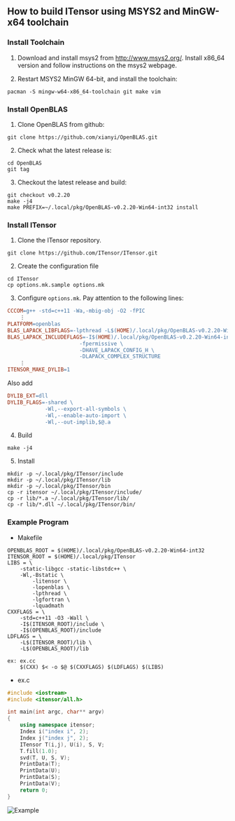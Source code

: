 ## How to build ITensor using MSYS2 and MinGW-x64 toolchain 

### Install Toolchain

1. Download and install msys2 from http://www.msys2.org/. Install x86_64 version and follow instructions on the msys2 webpage.

2. Restart MSYS2 MinGW 64-bit, and install the toolchain:
```
pacman -S mingw-w64-x86_64-toolchain git make vim
```

### Install OpenBLAS

1. Clone OpenBLAS from github:
```
git clone https://github.com/xianyi/OpenBLAS.git
```

2. Check what the latest release is:
```
cd OpenBLAS
git tag
```

3. Checkout the latest release and build:
```
git checkout v0.2.20
make -j4
make PREFIX=~/.local/pkg/OpenBLAS-v0.2.20-Win64-int32 install
```

### Install ITensor

1. Clone the ITensor repository.
```
git clone https://github.com/ITensor/ITensor.git
```

2. Create the configuration file
```
cd ITensor
cp options.mk.sample options.mk
```

3. Configure `options.mk`. Pay attention to the following lines:
```Makefile
CCCOM=g++ -std=c++11 -Wa,-mbig-obj -O2 -fPIC
    ⋮
PLATFORM=openblas
BLAS_LAPACK_LIBFLAGS=-lpthread -L$(HOME)/.local/pkg/OpenBLAS-v0.2.20-Win64-int32/lib -lopenblas
BLAS_LAPACK_INCLUDEFLAGS=-I$(HOME)/.local/pkg/OpenBLAS-v0.2.20-Win64-int32/include \
                       -fpermissive \
                       -DHAVE_LAPACK_CONFIG_H \
                       -DLAPACK_COMPLEX_STRUCTURE
    ⋮
ITENSOR_MAKE_DYLIB=1
```
Also add
```Makefile
DYLIB_EXT=dll
DYLIB_FLAGS=-shared \
            -Wl,--export-all-symbols \
            -Wl,--enable-auto-import \
            -Wl,--out-implib,$@.a
```

4. Build
```
make -j4
```

5. Install
```
mkdir -p ~/.local/pkg/ITensor/include
mkdir -p ~/.local/pkg/ITensor/lib
mkdir -p ~/.local/pkg/ITensor/bin
cp -r itensor ~/.local/pkg/ITensor/include/
cp -r lib/*.a ~/.local/pkg/ITensor/lib/
cp -r lib/*.dll ~/.local/pkg/ITensor/bin/
```

### Example Program

* Makefile

```make
OPENBLAS_ROOT = $(HOME)/.local/pkg/OpenBLAS-v0.2.20-Win64-int32
ITENSOR_ROOT = $(HOME)/.local/pkg/ITensor
LIBS = \
	-static-libgcc -static-libstdc++ \
	-Wl,-Bstatic \
		-litensor \
		-lopenblas \
		-lpthread \
		-lgfortran \
		-lquadmath
CXXFLAGS = \
	-std=c++11 -O3 -Wall \
	-I$(ITENSOR_ROOT)/include \
	-I$(OPENBLAS_ROOT)/include
LDFLAGS = \
	-L$(ITENSOR_ROOT)/lib \
	-L$(OPENBLAS_ROOT)/lib

ex: ex.cc
	$(CXX) $< -o $@ $(CXXFLAGS) $(LDFLAGS) $(LIBS)
```

* ex.c

```c++
#include <iostream>
#include <itensor/all.h>

int main(int argc, char** argv)
{
    using namespace itensor;
    Index i("index i", 2);
    Index j("index j", 2);
    ITensor T(i,j), U(i), S, V;
    T.fill(1.0);
    svd(T, U, S, V);
    PrintData(T);
    PrintData(U);
    PrintData(S);
    PrintData(V);
    return 0;
}
```

![Example](http://kyungminlee.org/doc/howto/itensor_msys2/run_ex.png)
